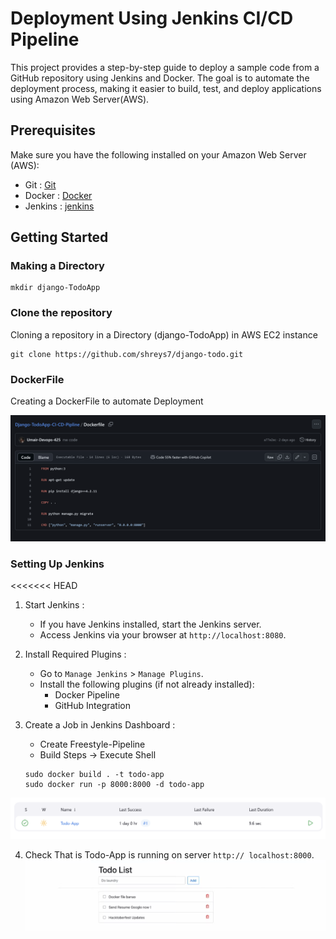 # Deployment Using Jenkins CI/CD Pipeline 

This project provides a step-by-step guide to deploy a sample code from a GitHub repository using Jenkins and Docker. The goal is to automate the deployment process, making it easier to build, test, and deploy applications using Amazon Web Server(AWS).

## Prerequisites

Make sure you have the following installed on your Amazon Web Server (AWS):

* Git : [Git](https://git-scm.com/)
* Docker : [Docker](https://docs.docker.com/get-docker/)
* Jenkins : [jenkins](https://www.jenkins.io/doc/book/installing/)

## Getting Started

### Making a Directory

``` 
mkdir django-TodoApp 
```

### Clone the repository

Cloning a repository in a Directory (django-TodoApp) in AWS EC2 instance

```
git clone https://github.com/shreys7/django-todo.git
```

### DockerFile

Creating a DockerFile to automate Deployment

![image](./asseets/A3.png)

### Setting Up Jenkins

<<<<<<< HEAD
1. Start Jenkins : 
   * If you have Jenkins installed, start the Jenkins server.
   * Access Jenkins via your browser at `http://localhost:8080`.

2. Install Required Plugins :
   * Go to `Manage Jenkins` > `Manage Plugins`.
   * Install the following plugins (if not already installed):
     - Docker Pipeline
     - GitHub Integration

3. Create a Job in Jenkins Dashboard :
   * Create Freestyle-Pipeline
   * Build Steps -> Execute Shell
   ``` 
   sudo docker build . -t todo-app
   sudo docker run -p 8000:8000 -d todo-app
   ```
![image](./asseets/A2.png)   

4. Check That is Todo-App is running on server `http:// localhost:8000`.
![image](./asseets/A4.png)

        